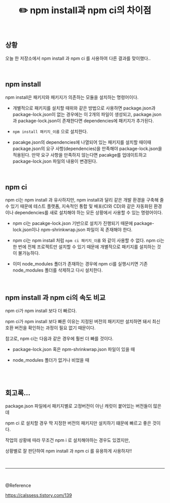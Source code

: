 # <div align="center">✏️ npm install과 npm ci의 차이점</div>

<br>

## 상황

오늘 한 저장소에서 npm install 과 npm ci 를 사용하여 다른 결과를 맞이했다..

<br>

## npm install

npm install은 패키지와 패키지가 의존하는 모듈을 설치하는 명령어이다.

- 개별적으로 패키지를 설치할 때위와 같은 방법으로 사용하면 package.json과 package-lock.json이 없는 경우에는 이 2개의 파일이 생성되고, package.json과 package-lock.json이 존재한다면 dependencies에 패키지가 추가된다.

- `npm install 패키지_이름` 으로 설치한다.

- pacakge.json의 dependencies에 나열되어 있는 패키지를 설치할 때이때 package.json의 요구 사항(dependencies)을 만족해야 package-lock.json을 적용된다. 만약 요구 사항을 만족하지 않는다면 pacakge를 업데이트하고 package-lock.json 파일의 내용이 변경된다.

<br>

## npm ci

npm ci는 npm install 과 유사하지만, npm install과 달리 같은 개발 환경을 구축해 줄 수 있기 때문에 테스트 플랫폼, 지속적인 통합 및 배포(CI와 CD)와 같은 자동화된 환경이나 dependencies를 새로 설치해야 하는 모든 상황에서 사용할 수 있는 명령어이다.

- npm ci는 pacakge-lock.json 기반으로 설치가 진행되기 때문에 package-lock.json이나 npm-shrinkwrap.json 파일이 꼭 존재해야 한다.

- npm ci는 npm install 처럼 `npm ci 패키지_이름` 와 같이 사용할 수 없다. npm ci는 한 번에 전체 프로젝트만 설치할 수 있기 때문에 개별적으로 패키지를 설치하는 것이 불가능하다.

- 이미 node_modules 폴더가 존재하는 경우에 npm ci를 실행시키면 기존 node_modules 폴더를 삭제하고 다시 설치한다.

<br>

## npm install 과 npm ci의 속도 비교

npm ci가 npm install 보다 더 빠르다.

npm ci가 npm install 보다 빠른 이유는 지정된 버전의 패키지만 설치하면 돼서 최신 호환 버전을 확인하는 과정이 필요 없기 때문이다.

참고로, npm ci는 다음과 같은 경우에 훨씬 더 빠를 것이다.

- package-lock.json 혹은 npm-shrinkwrap.json 파일이 있을 때

- node_modules 폴더가 없거나 비었을 때

<br>
<br>

## 회고록...

package.json 파일에서 패키지별로 고정버전이 아닌 캐럿이 붙어있는 버전들이 많은데

npm ci 로 설치할 경우 딱 지정한 버전의 패키지만 설치하기 떄문에 빠르고 좋은 것이다.

작업의 상황에 따라 무조건 npm i 로 설치해야하는 경우도 있겠지만,

상황별로 잘 판단하여 npm install 과 npm ci 를 유용하게 사용하자!!

<br>

---

<br>

@Reference

https://calssess.tistory.com/139
